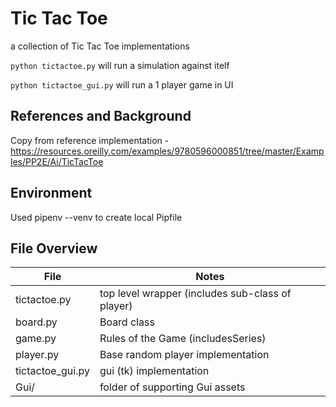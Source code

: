 # Tic Tac Toe

a collection of Tic Tac Toe implementations


`python tictactoe.py` will run a simulation against itelf

`python tictactoe_gui.py` will run a 1 player game in UI


## References and Background
Copy from reference implementation -
https://resources.oreilly.com/examples/9780596000851/tree/master/Examples/PP2E/Ai/TicTacToe

## Environment
Used pipenv --venv to create local Pipfile

## File Overview
File | Notes
--|--
tictactoe.py  |  top level wrapper (includes sub-class of player)
board.py  |  Board class
game.py  |  Rules of the Game (includesSeries)
player.py |  Base random player implementation
tictactoe_gui.py  |  gui (tk) implementation
Gui/  | folder of supporting Gui assets

